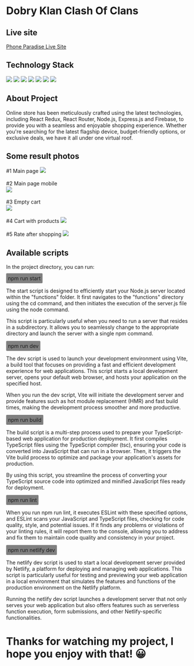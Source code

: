 # Dobry Klan Clash Of Clans

## Live site

<a href="https://phoneparadise.netlify.app/">Phone Paradise Live Site</a>

## Technology Stack

<img src="https://img.shields.io/badge/React-%2320232a.svg?style=for-the-badge&logo=react&logoColor=%2361DAFB" />
<img src="https://img.shields.io/badge/TypeScript-%2320232a.svg?style=for-the-badge&logo=typescript&logoColor=%3178C6" />
<img src="https://img.shields.io/badge/Node.js-%2320232a.svg?style=for-the-badge&logo=node.js&logoColor=%339933" />
<img  src="https://img.shields.io/badge/Express.js-%2320232a.svg?style=for-the-badge&logo=express&logoColor=%white"/>
<img src="https://img.shields.io/badge/Redux-%2320232a.svg?style=for-the-badge&logo=redux&logoColor=%764ABC" />
 <img src="https://img.shields.io/badge/React%20Router-%2320232a.svg?style=for-the-badge&logo=react-router&logoColor=%CA4245" />
 <img src="https://img.shields.io/badge/Firebase-%2320232a.svg?style=for-the-badge&logo=firebase&logoColor=%FFA611" />

## About Project

Online store has been meticulously crafted using the latest technologies, including React Redux, React Router, Node.js, Express.js and Firebase, to provide you with a seamless and enjoyable shopping experience. Whether you're searching for the latest flagship device, budget-friendly options, or exclusive deals, we have it all under one virtual roof.

## Some result photos

#1 Main page
<img src="./public/result1.jfif" />
<br /> <br />
#2 Main page mobile
<br />
<img src="./public/result2.jfif" />
<br /> <br />
#3 Empty cart
<br />
<img src="./public/result3.jfif" />
<br /> <br />
#4 Cart with products
<img src="./public/result4.jfif" />
<br /> <br />
#5 Rate after shopping
<img src="./public/result5.jfif" />

## Available scripts

In the project directory, you can run:

<span style="background-color: grey; padding: 5px; border-radius: 2px">npm run start</span>
<br /><br />
The start script is designed to efficiently start your Node.js server located within the "functions" folder. It first navigates to the "functions" directory using the cd command, and then initiates the execution of the server.js file using the node command.

This script is particularly useful when you need to run a server that resides in a subdirectory. It allows you to seamlessly change to the appropriate directory and launch the server with a single npm command.
<br /><br />
<span style="background-color: grey; padding: 5px; border-radius: 2px">npm run dev</span>
<br /><br />
The dev script is used to launch your development environment using Vite, a build tool that focuses on providing a fast and efficient development experience for web applications. This script starts a local development server, opens your default web browser, and hosts your application on the specified host.

When you run the dev script, Vite will initiate the development server and provide features such as hot module replacement (HMR) and fast build times, making the development process smoother and more productive.
<br /><br />
<span style="background-color: grey; padding: 5px; border-radius: 2px">npm run build</span>
<br /><br />
The build script is a multi-step process used to prepare your TypeScript-based web application for production deployment. It first compiles TypeScript files using the TypeScript compiler (tsc), ensuring your code is converted into JavaScript that can run in a browser. Then, it triggers the Vite build process to optimize and package your application's assets for production.

By using this script, you streamline the process of converting your TypeScript source code into optimized and minified JavaScript files ready for deployment.
<br /><br />
<span style="background-color: grey; padding: 5px; border-radius: 2px">npm run lint</span>
<br /><br />
When you run npm run lint, it executes ESLint with these specified options, and ESLint scans your JavaScript and TypeScript files, checking for code quality, style, and potential issues. If it finds any problems or violations of your linting rules, it will report them to the console, allowing you to address and fix them to maintain code quality and consistency in your project.
<br /><br />
<span style="background-color: grey; padding: 5px; border-radius: 2px">npm run netlify dev</span>
<br /><br />
The netlify dev script is used to start a local development server provided by Netlify, a platform for deploying and managing web applications. This script is particularly useful for testing and previewing your web application in a local environment that simulates the features and functions of the production environment on the Netlify platform.

Running the netlify dev script launches a development server that not only serves your web application but also offers features such as serverless function execution, form submissions, and other Netlify-specific functionalities.

# Thanks for watching my project, I hope you enjoy with that! :grinning:
